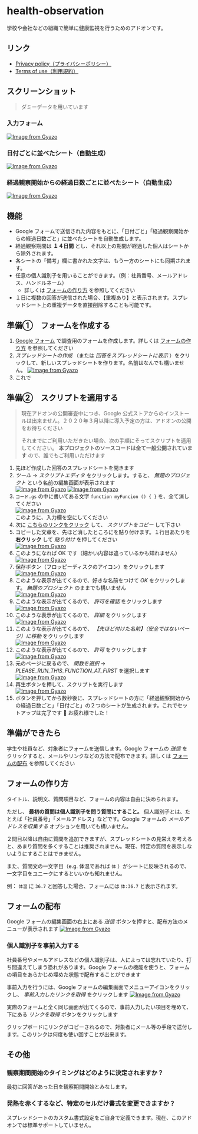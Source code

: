 # health-observation

学校や会社などの組織で簡単に健康監視を行うためのアドオンです。

## リンク

- [Privacy policy（プライバシーポリシー）](https://teramotodaiki.github.io/health-observation/PRIVACY_POLICY)
- [Terms of use（利用規約）](https://teramotodaiki.github.io/health-observation/TERMS_OF_USE)


## スクリーンショット

> ダミーデータを用いています

### 入力フォーム
[![Image from Gyazo](https://i.gyazo.com/78ca77ee2cb2816dfbbc3ec9427fc1bd.png)](https://gyazo.com/78ca77ee2cb2816dfbbc3ec9427fc1bd)

### 日付ごとに並べたシート（自動生成）
[![Image from Gyazo](https://i.gyazo.com/6635b05c61f2eeeb4fcbf6d4353abe6b.png)](https://gyazo.com/6635b05c61f2eeeb4fcbf6d4353abe6b)

### 経過観察開始からの経過日数ごとに並べたシート（自動生成）
[![Image from Gyazo](https://i.gyazo.com/195055d32c834f52bf91ec4ead0ae9e1.png)](https://gyazo.com/195055d32c834f52bf91ec4ead0ae9e1)


## 機能

- Google フォームで送信された内容をもとに、「日付ごと」「経過観察開始からの経過日数ごと」に並べたシートを自動生成します。
- 経過観察期間は **１４日間** とし、それ以上の期間が経過した個人はシートから除外されます。
- 各シートの「備考」欄に書かれた文字は、もう一方のシートにも同期されます。
- 任意の個人識別子を用いることができます。（例：社員番号、メールアドレス、ハンドルネーム）
  - 詳しくは [フォームの作り方](#フォームの作り方) を参照してください
- １日に複数の回答が送信された場合、【重複あり】と表示されます。スプレッドシート上の重複データを直接削除することも可能です。

## 準備①　フォームを作成する

1. [Google フォーム](https://www.google.com/intl/ja_jp/forms/about/) で調査用のフォームを作成します。詳しくは [フォームの作り方](#フォームの作り方) を参照してください
2. *スプレッドシートの作成* （または *回答をスプレッドシートに表示* ）をクリックして、新しいスプレッドシートを作ります。名前はなんでも構いません。
  [![Image from Gyazo](https://i.gyazo.com/fe67df9733dd396f29d5ba12eae0df22.png)](https://gyazo.com/fe67df9733dd396f29d5ba12eae0df22)
3. これで

## 準備②　スクリプトを適用する

> 現在アドオンの公開審査中につき、Google 公式ストアからのインストールは出来ません。２０２０年３月以降に導入予定の方は、アドオンの公開をお待ちください
>
> それまでにご利用いただきたい場合、次の手順にそってスクリプトを適用してください。 **本プロジェクトのソースコードは全て一般公開されています** ので、誰でもご利用いただけます


1. 先ほど作成した回答のスプレッドシートを開きます
1. *ツール* → *スクリプトエディタ* をクリックします。すると、 *無題のプロジェクト* という名前の編集画面が表示されます  
  [![Image from Gyazo](https://i.gyazo.com/a228eb33aa745a804c63dc280a669898.png)](https://gyazo.com/a228eb33aa745a804c63dc280a669898)
  [![Image from Gyazo](https://i.gyazo.com/fbf55e32d5fb07202f760e199e32a7cf.png)](https://gyazo.com/fbf55e32d5fb07202f760e199e32a7cf)
1. `コード.gs` の中に書いてある文字 `function myFuncion () { }` を、全て消してください  
  [![Image from Gyazo](https://i.gyazo.com/f3c5fad98ff2a20bbebeb1d3c88bd4d5.png)](https://gyazo.com/f3c5fad98ff2a20bbebeb1d3c88bd4d5)  
  このように、入力欄を空にしてください
1. 次に [こちらのリンクをクリック](https://teramotodaiki.github.io/health-observation/copy-the-script) して、 *スクリプトをコピー* して下さい
1. コピーした文章を、先ほど消したところにを貼り付けます。１行目あたりを **右クリック** して *貼り付け* を押してください  
  [![Image from Gyazo](https://i.gyazo.com/c7d4b30546797935a056e5382c4a4411.png)](https://gyazo.com/c7d4b30546797935a056e5382c4a4411)
1. このようになれば OK です（細かい内容は違っているかも知れません）  
  [![Image from Gyazo](https://i.gyazo.com/e7656febd64d58312dbc85705780367f.png)](https://gyazo.com/e7656febd64d58312dbc85705780367f)
1. 保存ボタン（フロッピーディスクのアイコン）をクリックします  
  [![Image from Gyazo](https://i.gyazo.com/a491941f3fa68d226330c1f3215a6ba7.png)](https://gyazo.com/a491941f3fa68d226330c1f3215a6ba7)
1. このような表示が出てくるので、好きな名前をつけて *OK* をクリックします。 *無題のプロジェクト* のままでも構いません  
  [![Image from Gyazo](https://i.gyazo.com/85457b6769b4f498b32f43a4d7cdebf9.png)](https://gyazo.com/85457b6769b4f498b32f43a4d7cdebf9)
1. このような表示が出てくるので、 *許可を確認* をクリックします  
  [![Image from Gyazo](https://i.gyazo.com/bb5784696ab3050de4cd8084085bbcfd.png)](https://gyazo.com/bb5784696ab3050de4cd8084085bbcfd)
1. このような表示が出てくるので、 *詳細* をクリックします  
  [![Image from Gyazo](https://i.gyazo.com/326bcceffcbffb199cfeb18dd034168b.png)](https://gyazo.com/326bcceffcbffb199cfeb18dd034168b)
1. このような表示が出てくるので、 *【先ほど付けた名前】（安全ではないページ）に移動* をクリックします  
  [![Image from Gyazo](https://i.gyazo.com/9df67a3fd55879d0d1ddc67ccde71296.png)](https://gyazo.com/9df67a3fd55879d0d1ddc67ccde71296)
1. このような表示が出てくるので、 *許可* をクリックします
  [![Image from Gyazo](https://i.gyazo.com/6fa2f90913226edf4d4921fb59a30333.png)](https://gyazo.com/6fa2f90913226edf4d4921fb59a30333)
1. 元のページに戻るので、 *関数を選択* → *PLEASE_RUN_THIS_FUNCTION_AT_FIRST* を選択します
  [![Image from Gyazo](https://i.gyazo.com/cfc4a12557d930ac13a5a28f5df8db19.png)](https://gyazo.com/cfc4a12557d930ac13a5a28f5df8db19)
1. 再生ボタンを押して、スクリプトを実行します  
  [![Image from Gyazo](https://i.gyazo.com/10e48ffa96f837f3e7938f7e6db4337b.png)](https://gyazo.com/10e48ffa96f837f3e7938f7e6db4337b)
1. ボタンを押してから数秒後に、スプレッドシートの方に「経過観察開始からの経過日数ごと」「日付ごと」の２つのシートが生成されます。これでセットアップは完了です 🎉 お疲れ様でした！

## 準備ができたら

学生や社員など、対象者にフォームを送信します。Google フォームの *送信* をクリックすると、メールやリンクなどの方法で配布できます。詳しくは [フォームの配布](#フォームの配布) を参照してください

## フォームの作り方

タイトル、説明文、質問項目など、フォームの内容は自由に決められます。

ただし、 **最初の質問は個人識別子を問う質問にすること。** 個人識別子とは、たとえば「社員番号」「メールアドレス」などです。Google フォームの *メールアドレスを収集する* オプションを用いても構いません。

２問目以降は自由に質問を追加できますが、スプレッドシートの見栄えを考えると、あまり質問を多くすることは推奨されません。現在、特定の質問を表示しないようにすることはできません。

また、質問文の一文字目（e.g. 体温であれば `体` ）がシートに反映されるので、一文字目をユニークにするといいかも知れません。

例： `体温` に `36.7` と回答した場合、フォームには `体:36.7` と表示されます。

## フォームの配布

Google フォームの編集画面の右上にある *送信* ボタンを押すと、配布方法のメニューが表示されます
[![Image from Gyazo](https://i.gyazo.com/2fedef0720f2b4c86f2650fbb1c08d0c.png)](https://gyazo.com/2fedef0720f2b4c86f2650fbb1c08d0c)

### 個人識別子を事前入力する

社員番号やメールアドレスなどの個人識別子は、人によっては忘れていたり、打ち間違えてしまう恐れがあります。Google フォームの機能を使うと、フォームの項目をあらかじめ埋めた状態で配布することができます

事前入力を行うには、Google フォームの編集画面でメニューアイコンをクリックし、 *事前入力したリンクを取得* をクリックします
[![Image from Gyazo](https://i.gyazo.com/258269274d8abd6aaafe5fa7c3f719f3.png)](https://gyazo.com/258269274d8abd6aaafe5fa7c3f719f3)

実際のフォームと全く同じ画面が出てくるので、事前入力したい項目を埋めて、下にある *リンクを取得* ボタンをクリックします

クリップボードにリンクがコピーされるので、対象者にメール等の手段で送付します。このリンクは何度も使い回すことが出来ます。



## その他

### 観察期間開始のタイミングはどのように決定されますか？

最初に回答があった日を観察期間開始とみなします。

### 発熱を赤くするなど、特定のセルだけ書式を変更できますか？

スプレッドシートのカスタム書式設定をご自身で定義できます。現在、このアドオンでは標準サポートしていません。

